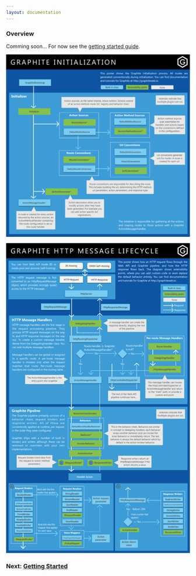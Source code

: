 ```yaml
---
layout: documentation
---
```


### Overview

Comming soon... For now see the [getting started guide](getting-started).


[![Architecture](img/initialization.png)](img/initialization.png)

[![Architecture](img/architecture.png)](img/architecture.png)

### Next: [Getting Started](getting-started)